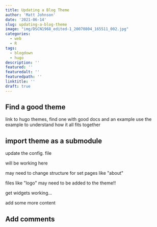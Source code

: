 ```yaml
---
title: Updating a Blog Theme
author: 'Matt Johnson'
date: '2021-06-14'
slug: updating-a-blog-theme
image: "img/DSCN1968_edited-1_20070804_165511_002.jpg"
categories:
  - web
  - R
tags:
  - blogdown
  - hugo
description: ''
featured: ''
featuredalt: ''
featuredpath: ''
linktitle: ''
draft: true
---
```


<link rel="stylesheet" href="../../highlight/a11y-dark.min.css">
<script src="https://cdnjs.cloudflare.com/ajax/libs/highlight.js/11.0.1/highlight.min.js"></script>
<script>hljs.highlightAll();</script>


## Find a good theme 

link to hugo themes, find one with good docs and an example use the example to understand how it all fits together


## import theme as a submodule


update the config. file


will be working here

may need to change structure for set pages like "about"

files like "logo" may need to be added to the theme!!

get widgets working...

add some more content


## Add comments